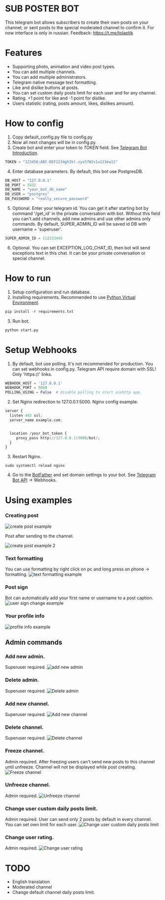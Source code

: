 # SUB POSTER BOT
This telegram bot allows subscribers to create their own posts on your channel; or sent posts to the special moderated
channel to confirm it. 
For now interface is only in russian.
Feedback: https://t.me/tolaptik

# Features
- Supporting photo, animation and video post types.
- You can add multiple channels.
- You can add multiple administrators.
- Telegram native message text formatting.
- Like and dislike buttons at posts.
- You can set custom daily posts limit for each user and for any channel.
- Rating. +1 point for like and -1 point for dislike.
- Users statistic (rating, posts amount, likes, dislikes amount).

# How to config
1. Copy default_config.py file to config.py
2. Now all next changes will be in config.py.
3. Create bot and enter your token to *TOKEN* field. See [Telegram Bot Introduction](https://core.telegram.org/bots).
```python
TOKEN = "123456:ABC-DEF1234ghIkl-zyx57W2v1u123ew11"
```

4. Enter database parameters. By default, this bot use PostgresDB.
```python
DB_HOST = "127.0.0.1"
DB_PORT = 5432
DB_NAME = "your_bot_db_name"
DB_USER = "postgres"
DB_PASSWORD = "really_secure_password"
```

5. Optional. Enter your telegram id. You can get it after starting bot by command '/get_id' in the private conversation with bot.
Without this field you can't add channels, add new admins and use other admins only commands. 
By default, SUPER_ADMIN_ID will be saved id DB with username = 'superuser'.
```python
SUPER_ADMIN_ID = 112233445
```

6. Optional. You can set EXCEPTION_LOG_CHAT_ID, then bot will send exceptions text in this chat. It can be your private
conversation or special channel.

# How to run
1. Setup configuration and run database.
2. Installing requirements. Recommended to use [Python Virtual Environment](https://docs.python.org/3/tutorial/venv.html).
```python
pip install -r requirements.txt
```
3. Run bot.
```python
python start.py
```

# Setup Webhooks
1. By default, bot use polling. It's not recommended for production. You can set webhooks in config.py.
Telegram API require domain with SSL! Only 'https://' links.
   
```python
WEBHOOK_HOST = '127.0.0.1'
WEBHOOK_PORT = 5000
POLLING_USING = False  # disable polling to start aiohttp app.
```

2. Set Nginx redirection to 127.0.0.1:5000.
Nginx config example:
   
```python
server {
  listen 443 ssl;
  server_name example.com;


  location /your_bot_token {
     proxy_pass http://127.0.0.1:5000/bot/;
  }
}
```

3. Restart Nginx.
```commandline
sudo systemctl reload nginx
```

4. Go to the [BotFather](https://t.me/botfather) and set domain settings to your bot.
   See [Telegram Bot API](https://core.telegram.org/bots/api) -> Webhooks.

# Using examples
### Creating post
![create post example](img/create_post_1.png "create post example")

Post after sending to the channel.

![create post example 2](img/create_post_2.png "create post example 2")

### Text formatting
You can use formatting by right click on pc and long press on phone -> formatting.
![text formatting example](img/text_formatting.png "text formatting example")

### Post sign
Bot can automatically add your first name or username to a post caption.
![user sign change example](img/user_sign.png "user sign change example")

### Your profile info
![profile info example](img/profile.png "profile info example")

## Admin commands
### Add new admin.
Superuser required.
![add new admin](img/add_admin.png "add new admin")

### Delete admin.
Superuser required.
![Delete admin](img/delete_admin.png "Delete admin")

### Add new channel.
Superuser required.
![Add new channel](img/add_channel.png "Add new channel")

### Delete channel.
Superuser required.
![Delete channel](img/delete_channel.png "Delete channel")

### Freeze channel.
Admin required. After freezing users can't send new posts to this channel until unfreeze.
Channel will not be displayed while post creating.
![Freeze channel](img/freeze_channel.png "Freeze channel")

### Unfreeze channel.
Admin required.
![Unfreeze channel](img/unfreeze_channel.png "Unfreeze channel")

### Change user custom daily posts limit.
Admin required. User can send only 2 posts by default in every channel. You can set own limit for each user.
![Change user custom daily posts limit](img/change_post_limit.png "Change user custom daily posts limit")

### Change user rating.
Admin required.
![Change user rating](img/change_rating.png "Change user rating")


# TODO
- English translation
- Moderated channel
- Change default channel daily posts limit.
